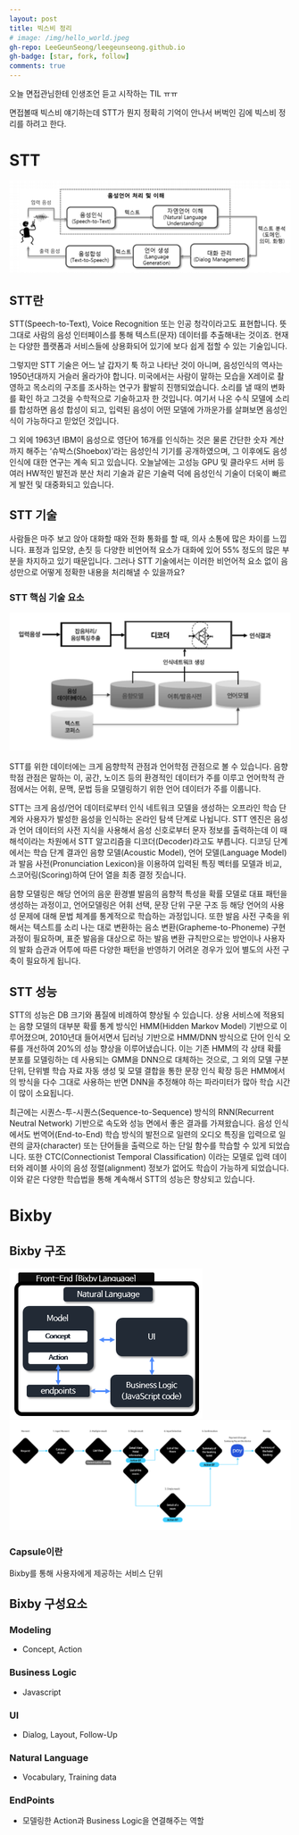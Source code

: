 ```yaml
---
layout: post
title: 빅스비 정리
# image: /img/hello_world.jpeg
gh-repo: LeeGeunSeong/leegeunseong.github.io
gh-badge: [star, fork, follow]
comments: true
---
```


오늘 면접관님한테 인생조언 듣고 시작하는 TIL ㅠㅠ

면접볼때 빅스비 얘기하는데 STT가 뭔지 정확히 기억이 안나서 버벅인 김에 빅스비 정리를 하려고 한다.

# STT

![stt](../img/stt.png)

## STT란

STT(Speech-to-Text), Voice Recognition 또는 인공 청각이라고도 표현합니다. 뜻 그대로 사람의 음성 인터페이스를 통해 텍스트(문자) 데이터를 추출해내는 것이죠. 현재는 다양한 플랫폼과 서비스들에 상용화되어 있기에 보다 쉽게 접할 수 있는 기술입니다.

그렇지만 STT 기술은 어느 날 갑자기 툭 하고 나타난 것이 아니며, 음성인식의 역사는 1950년대까지 거슬러 올라가야 합니다. 미국에서는 사람이 말하는 모습을 X레이로 촬영하고 목소리의 구조를 조사하는 연구가 활발히 진행되었습니다. 소리를 낼 때의 변화를 확인 하고 그것을 수학적으로 기술하고자 한 것입니다. 여기서 나온 수식 모델에 소리를 합성하면 음성 합성이 되고, 입력된 음성이 어떤 모델에 가까운가를 살펴보면 음성인식이 가능하다고 믿었던 것입니다.

그 외에 1963년 IBM이 음성으로 영단어 16개를 인식하는 것은 물론 간단한 숫자 계산까지 해주는 ‘슈박스(Shoebox)’라는 음성인식 기기를 공개하였으며, 그 이후에도 음성인식에 대한 연구는 계속 되고 있습니다. 오늘날에는 고성능 GPU 및 클라우드 서버 등 여러 HW적인 발전과 분산 처리 기술과 같은 기술력 덕에 음성인식 기술이 더욱이 빠르게 발전 및 대중화되고 있습니다.

## STT 기술

사람들은 마주 보고 앉아 대화할 때와 전화 통화를 할 때, 의사 소통에 많은 차이를 느낍니다. 표정과 입모양, 손짓 등 다양한 비언어적 요소가 대화에 있어 55% 정도의 많은 부분을 차지하고 있기 때문입니다. 그러나 STT 기술에서는 이러한 비언어적 요소 없이 음성만으로 어떻게 정확한 내용을 처리해낼 수 있을까요?

### STT 핵심 기술 요소

![stt2](../img/stt2.png)

STT를 위한 데이터에는 크게 음향학적 관점과 언어학점 관점으로 볼 수 있습니다. 음향학점 관점은 말하는 이, 공간, 노이즈 등의 환경적인 데이터가 주를 이루고 언어학적 관점에서는 어휘, 문맥, 문법 등을 모델링하기 위한 언어 데이터가 주를 이룹니다.

STT는 크게 음성/언어 데이터로부터 인식 네트워크 모델을 생성하는 오프라인 학습 단계와 사용자가 발성한 음성을 인식하는 온라인 탐색 단계로 나뉩니다. STT 엔진은 음성과 언어 데이터의 사전 지식을 사용해서 음성 신호로부터 문자 정보를 출력하는데 이 때 해석이라는 차원에서 STT 알고리즘을 디코더(Decoder)라고도 부릅니다. 디코딩 단계에서는 학습 단계 결과인 음향 모델(Acoustic Model), 언어 모델(Language Model)과 발음 사전(Pronunciation Lexicon)을 이용하여 입력된 특징 벡터를 모델과 비교, 스코어링(Scoring)하여 단어 열을 최종 결정 짓습니다.

음향 모델링은 해당 언어의 음운 환경별 발음의 음향적 특성을 확률 모델로 대표 패턴을 생성하는 과정이고, 언어모델링은 어휘 선택, 문장 단위 구문 구조 등 해당 언어의 사용성 문제에 대해 문법 체계를 통계적으로 학습하는 과정입니다. 또한 발음 사전 구축을 위해서는 텍스트를 소리 나는 대로 변환하는 음소 변환(Grapheme-to-Phoneme) 구현 과정이 필요하며, 표준 발음을 대상으로 하는 발음 변환 규칙만으로는 방언이나 사용자의 발화 습관과 어투에 따른 다양한 패턴을 반영하기 어려운 경우가 있어 별도의 사전 구축이 필요하게 됩니다.

## STT 성능

STT의 성능은 DB 크기와 품질에 비례하여 향상될 수 있습니다. 상용 서비스에 적용되는 음향 모델의 대부분 확률 통계 방식인 HMM(Hidden Markov Model) 기반으로 이루어졌으며, 2010년대 들어서면서 딥러닝 기반으로 HMM/DNN 방식으로 단어 인식 오류를 개선하여 20%의 성능 향상을 이루어냈습니다. 이는 기존 HMM의 각 상태 확률 분포를 모델링하는 데 사용되는 GMM을 DNN으로 대체하는 것으로, 그 외의 모델 구분 단위, 단위별 학습 자료 자동 생성 및 모델 결합을 통한 문장 인식 확장 등은 HMM에서의 방식을 다수 그대로 사용하는 반면 DNN을 추정해야 하는 파라미터가 많아 학습 시간이 많이 소요됩니다.

최근에는 시퀀스-투-시퀀스(Sequence-to-Sequence) 방식의 RNN(Recurrent Neutral Network) 기반으로 속도와 성능 면에서 좋은 결과를 가져왔습니다. 음성 인식에서도 번역어(End-to-End) 학습 방식의 발전으로 일련의 오디오 특징을 입력으로 일련의 글자(character) 또는 단어들을 출력으로 하는 단일 함수를 학습할 수 있게 되었습니다. 또한 CTC(Connectionist Temporal Classification) 이라는 모델로 입력 데이터와 레이블 사이의 음성 정렬(alignment) 정보가 없어도 학습이 가능하게 되었습니다. 이와 같은 다양한 학습법을 통해 계속해서 STT의 성능은 향상되고 있습니다.

# Bixby

## Bixby 구조

![bixby](../img/bixby.png)
![bixby2](../img/bixby2.png)

### Capsule이란

Bixby를 통해 사용자에게 제공하는 서비스 단위

## Bixby 구성요소

### Modeling

- Concept, Action

### Business Logic

- Javascript

### UI

- Dialog, Layout, Follow-Up

### Natural Language

- Vocabulary, Training data

### EndPoints

- 모델링한 Action과 Business Logic을 연결해주는 역할
